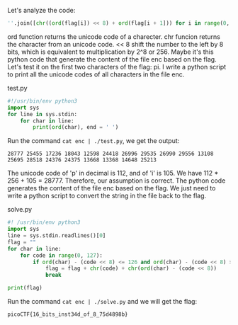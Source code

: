 Let's analyze the code:
```python
''.join([chr((ord(flag[i]) << 8) + ord(flag[i + 1])) for i in range(0, len(flag), 2)])
```
ord function returns the unicode code of a charecter.
chr funcion returns the character from an unicode code.
<< 8 shift the number to the left by 8 bits, which is equivalent to multiplication by 2^8 or 256.
Maybe it's this python code that generate the content of the file enc based on the flag. Let's test it on the first two characters of the flag: pi. I write a python script to print all the unicode codes of all characters in the file enc.

test.py
```python
#!/usr/bin/env python3
import sys
for line in sys.stdin:
    for char in line:
        print(ord(char), end = ' ')
```

Run the command ```cat enc | ./test.py```, we get the output:
```
28777 25455 17236 18043 12598 24418 26996 29535 26990 29556 13108 25695 28518 24376 24375 13668 13368 14648 25213
```

The unicode code of 'p' in decimal is 112, and of 'i' is 105. We have 112 * 256 + 105 = 28777. Therefore, our assumption is correct. The python code generates the content of the file enc based on the flag. We just need to write a python script to convert the string in the file back to the flag.

solve.py
```python
#! /usr/bin/env python3
import sys
line = sys.stdin.readlines()[0]
flag = ""
for char in line:
    for code in range(0, 127):
        if ord(char) - (code << 8) <= 126 and ord(char) - (code << 8) > 0:
            flag = flag + chr(code) + chr(ord(char) - (code << 8))
            break

print(flag)
```

Run the command ```cat enc | ./solve.py``` and we will get the flag:
```
picoCTF{16_bits_inst34d_of_8_75d4898b}
```
